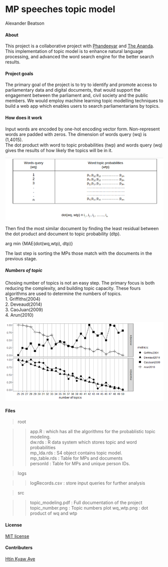 MP speeches topic model
================
Alexander Beatson

#### About

This project is a collaborative project with
[Phandeeyar](https://phandeeyar.org) and [The
Ananda](https://theananda.org). This implementation of topic model is to
enhance natural language processing, and advanced the word search engine
for the better search results.

#### Project goals

The primary goal of the project is to try to identify and promote access
to parliamentary data and digital documents, that would support the
engagement between the parliament and, civil society and the public
members. We would employ machine learning topic modelling techniques to
build a web app which enables users to search parliamentarians by
topics.  

#### How does it work

Input words are encoded by one-hot encoding vector form. Non-represent
words are padded with zeros. The dimension of words query (wq) is
(1,4015).  
The dot product with word to topic probabilities (twp) and words query
(wq) gives the results of how likely the topics will be in it.  

![](./src/wq_wtp.png)

Then find the most similar document by finding the least residual
between the dot product and document to topic probability (dtp).  

arg min {MAE(dot(wq,wtp), dtp)}  

The last step is sorting the MPs those match with the documents in the
previous stage.  

##### Numbers of topic  

Chosing number of topics is not an easy step. The primary focus is both
reducing the complexity, and building topic capacity. These fours
algorithms are used to determine the numbers of topics.  
1\. Griffiths(2004)  
2\. Deveaud(2014)  
3\. CaoJuan(2009)  
4\. Arun(2010)  

![](./src/topic_number.png)

#### Files

> root  

> > app.R : which has all the algorithms for the probablistic topic
> > modeling.  
> > dw.rds : R data system which stores topic and word probabilities  
> > mp\_lda.rds : S4 object contains topic model.  
> > mp\_table.rds : Table for MPs and documents  
> > personId : Table for MPs and unique person IDs.  

> logs  

> > logRecords.csv : store input queries for further analysis  

> src  

> > topic\_modeling.pdf : Full documentation of the project
> > topic\_number.png : Topic numbers plot
> > wq_wtp.png : dot product of wq and wtp

#### License

[MIT license](https://opensource.org/licenses/MIT)

#### Contributers

[Htin Kyaw Aye](https://github.com/htinkyawaye) 
